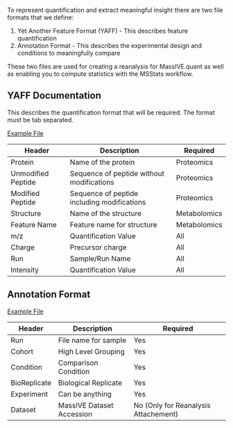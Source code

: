 
To represent quantification and extract meaningful insight there are two file formats that we define:

1. Yet Another Feature Format (YAFF) - This describes feature quantification
1. Annotation Format  - This describes the experimental design and conditions to meaningfully compare

These two files are used for creating a reanalysis for MassIVE.quant as well as enabling you to compute statistics with the MSStats workflow. 

## YAFF Documentation

This describes the quantification format that will be required. The format must be tab separated.

[Example File](example_files/50proteins_iprg_yaff.txt)

| Header | Description | Required |
|--------|-------------|----------|
| Protein | Name of the protein | Proteomics |
| Unmodified Peptide | Sequence of peptide without modifications | Proteomics |
| Modified Peptide | Sequence of peptide including modifications | Proteomics |
| Structure | Name of the structure | Metabolomics |
| Feature Name | Feature name for structure | Metabolomics |
| m/z | Quantification Value | All | 
| Charge | Precursor charge | All | 
| Run | Sample/Run Name | All | 
| Intensity | Quantification Value | All | 


## Annotation Format

[Example File](ftp://massive.ucsd.edu/RMSV000000306/2020-03-21_nuno_750cbdff/metadata/MSV000080026_mplex_calu3_H1N1_response.csv)

| Header | Description | Required |
|--------|-------------|----------|
| Run  | File name for sample  | Yes |
| Cohort | High Level Grouping | Yes |
| Condition | Comparison Condition | Yes |
| BioReplicate | Biological Replicate | Yes |
| Experiment | Can be anything | Yes |
| Dataset |  MassIVE Dataset Accession  | No (Only for Reanalysis Attachement) |

